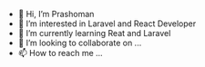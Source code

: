 - 👋 Hi, I’m Prashoman
- 👀 I’m interested in Laravel and React Developer
- 🌱 I’m currently learning Reat and Laravel
- 💞️ I’m looking to collaborate on ...
- 📫 How to reach me ...

<!---
Prashoman/Prashoman is a ✨ special ✨ repository because its `README.md` (this file) appears on your GitHub profile.
You can click the Preview link to take a look at your changes.
--->
